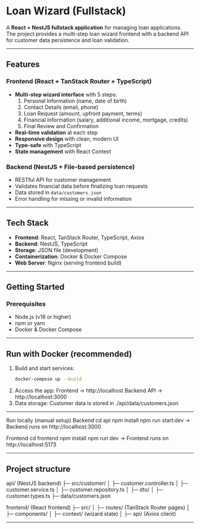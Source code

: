 # Loan Wizard (Fullstack)

A **React + NestJS fullstack application** for managing loan applications.  
The project provides a multi-step loan wizard frontend with a backend API for customer data persistence and loan validation.  

---

## Features

### Frontend (React + TanStack Router + TypeScript)
- **Multi-step wizard interface** with 5 steps:
  1. Personal Information (name, date of birth)  
  2. Contact Details (email, phone)  
  3. Loan Request (amount, upfront payment, terms)  
  4. Financial Information (salary, additional income, mortgage, credits)  
  5. Final Review and Confirmation  
- **Real-time validation** at each step  
- **Responsive design** with clean, modern UI  
- **Type-safe** with TypeScript  
- **State management** with React Context  

### Backend (NestJS + File-based persistence)
- RESTful API for customer management  
- Validates financial data before finalizing loan requests  
- Data stored in `data/customers.json`  
- Error handling for missing or invalid information  

---

## Tech Stack

- **Frontend**: React, TanStack Router, TypeScript, Axios  
- **Backend**: NestJS, TypeScript  
- **Storage**: JSON file (development)  
- **Containerization**: Docker & Docker Compose  
- **Web Server**: Nginx (serving frontend build)  

---

## Getting Started

### Prerequisites
- Node.js (v18 or higher)  
- npm or yarn  
- Docker & Docker Compose  

---

## Run with Docker (recommended)
1. Build and start services:  
   ```bash
   docker-compose up --build
2. Access the app:
    Frontend → http://localhost
    Backend API → http://localhost:3000
3. Data storage:
    Customer data is stored in ./api/data/customers.json

----

Run locally (manual setup)
Backend
cd api
npm install
npm run start:dev -> Backend runs on http://localhost:3000

Frontend
cd frontend
npm install
npm run dev -> Frontend runs on http://localhost:5173

---

## Project structure

api/ (NestJS backend)
├─ src/customer/
│ ├─ customer.controller.ts
│ ├─ customer.service.ts
│ ├─ customer.repository.ts
│ ├─ dto/
│ ├─ customer.types.ts
├─ data/customers.json

frontend/ (React frontend)
├─ src/
│ ├─ routes/ (TanStack Router pages)
│ ├─ components/
│ ├─ context/ (wizard state)
│ ├─ api/ (Axios client)

---